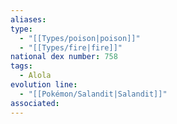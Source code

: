 ```yaml
---
aliases: 
type:
  - "[[Types/poison|poison]]"
  - "[[Types/fire|fire]]"
national dex number: 758
tags:
  - Alola
evolution line:
  - "[[Pokémon/Salandit|Salandit]]"
associated: 
---
```

